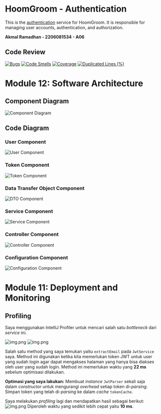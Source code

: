 # HoomGroom - Authentication
This is the [authentication](http://34.143.229.201/) service for HoomGroom. It is responsible for managing user accounts, authentication, and authorization.

**Akmal Ramadhan - 2206081534 - A06**

## Code Review
[![Bugs](https://sonarcloud.io/api/project_badges/measure?project=advpro-project_home-furniture-authentication&metric=bugs)](https://sonarcloud.io/summary/new_code?id=advpro-project_home-furniture-authentication)
[![Code Smells](https://sonarcloud.io/api/project_badges/measure?project=advpro-project_home-furniture-authentication&metric=code_smells)](https://sonarcloud.io/summary/new_code?id=advpro-project_home-furniture-authentication)
[![Coverage](https://sonarcloud.io/api/project_badges/measure?project=advpro-project_home-furniture-authentication&metric=coverage)](https://sonarcloud.io/summary/new_code?id=advpro-project_home-furniture-authentication)
[![Duplicated Lines (%)](https://sonarcloud.io/api/project_badges/measure?project=advpro-project_home-furniture-authentication&metric=duplicated_lines_density)](https://sonarcloud.io/summary/new_code?id=advpro-project_home-furniture-authentication)

# Module 12: Software Architecture
## Component Diagram
![Component Diagram](image/0_componentdiagram.jpg)

## Code Diagram
### User Component
![User Component](image/1_user.jpg)

### Token Component
![Token Component](image/2_token.jpg)

### Data Transfer Object Component
![DTO Component](image/3_dto.jpg)

### Service Component
![Service Component](image/4_service.jpg)

### Controller Component
![Controller Component](image/5_controller.jpg)

### Configuration Component
![Configuration Component](image/6_config.jpg)

# Module 11: Deployment and Monitoring
## Profiling
Saya menggunakan IntelliJ Profiler untuk mencari salah satu _bottleneck_ dari _service_ ini.

![img.png](image/img1.png)
![img.png](image/img2.png)

Salah satu method yang saya temukan yaitu `extractEmail` pada `JwtService` saya. Method ini digunakan ketika kita memerlukan token JWT untuk user yang sudah login agar dapat mengakses halaman yang hanya bisa diakses oleh user yang sudah login. Method ini memerlukan waktu yang **22 ms** sebelum optimisasi dilakukan.

**Optimasi yang saya lakukan:**
Membuat _instance_ `JwtParser` sekali saja dalam _constructor_ untuk mengurangi _overhead_ setiap token di-_parsing_. Simpan token yang telah di-_parsing_ ke dalam _cache_ `tokenCache`.

Saya melakukan _profiling_ lagi dan mendapatkan hasil sebagai berikut:
![img.png](image/img3.png)
Diperoleh waktu yang sedikit lebih cepat yaitu **10 ms**.